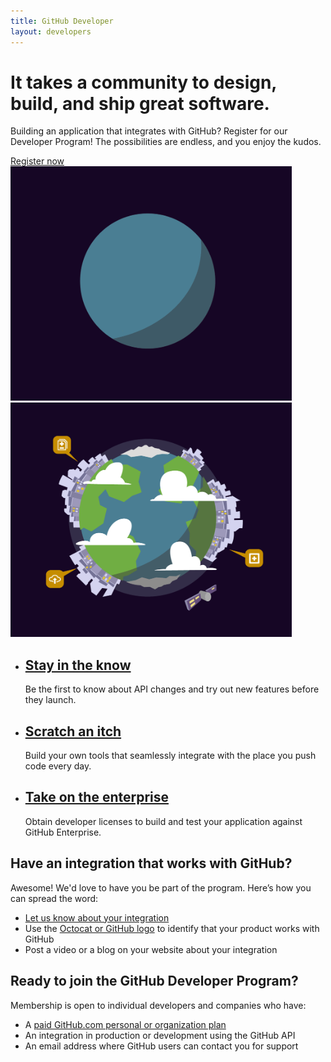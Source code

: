 ```yaml
---
title: GitHub Developer
layout: developers
---
```


<div class="feature dev-program">
  <div class="wrapper">
    <h1>It takes a community to design, build, and ship great software.</h1>
    <p class="intro">Building an application that integrates with GitHub? Register for our Developer Program! The possibilities are endless, and you enjoy the kudos.</p>
    <a href="https://github.com/developer/register" class="button">Register now</a>
    <img src="/assets/images/header-animation.gif" alt="GitHub Universe" class="earth" width="450" height="375">
    <img src="/assets/images/header-animation-short-loop.gif" alt="GitHub Universe" class="earth earth-short-loop" width="450" height="375">
  </div>
</div>

<div class="full-width-divider">
  <ul class="wrapper highlights">
    <li class="highlight-module">
      <a href="/changes/"><span class="mega-octicon octicon-broadcast"></span></a>
      <h2><a href="/changes/">Stay in the know</a></h2>
      <p>Be the first to know about API changes and try out new features before they launch.</p>
    </li>
    <li class="highlight-module">
      <a href="/v3/"><span class="mega-octicon octicon-light-bulb"></span></a>
      <h2><a href="/v3/">Scratch an itch</a></h2>
      <p>Build your own tools that seamlessly integrate with the place you push code every day.</p>
    </li>
    <li class="highlight-module">
      <a href="http://github.com/contact?form[subject]=Development+licenses"><span class="mega-octicon octicon-mark-github"></span></a>
      <h2><a href="http://github.com/contact?form[subject]=Development+licenses">Take on the enterprise</a></h2>
      <p>Obtain developer licenses to build and test your application against GitHub Enterprise.</p>
    </li>
  </ul>
</div>

<div class="wrapper clearfix">
  <div class="program-info-column">
    <span class="mega-octicon octicon-zap"></span>
    <h2>Have an integration that works with GitHub?</h2>
    <p>Awesome! We'd love to have you be part of the program. Here’s how you can spread the word:</p>
    <ul>
      <li><a href="https://github.com/contact?form[subject]=New+GitHub+Integration">Let us know about your integration</a></li>
      <li>Use the <a href="https://github.com/logos">Octocat or GitHub logo</a> to identify that your product works with GitHub</li>
      <li>Post a video or a blog on your website about your integration</li>
    </ul>
  </div>

  <div class="program-info-column">
    <span class="mega-octicon octicon-organization"></span>
    <h2>Ready to join the GitHub Developer Program?</h2>
    <p>Membership is open to individual developers and companies who have:</p>
    <ul>
      <li>A <a href="https://github.com/pricing">paid GitHub.com personal or organization plan</a></li>
      <li>An integration in production or development using the GitHub API</li>
      <li>An email address where GitHub users can contact you for support</li>
    </ul>
  </div>
</div>
